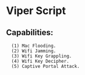 # Viper Script
 ## Capabilities:
      (1) Mac Flooding.
      (2) Wifi Jamming.
      (3) Wifi Key Grappling.
      (4) Wifi Key Decipher.
      (5) Captive Portal Attack.

